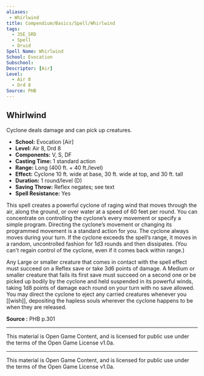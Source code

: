 ```yaml
---
aliases:
 - Whirlwind
title: Compendium/Basics/Spell/Whirlwind
tags:  
  - 35E_SRD  
  - Spell  
  - Druid  
Spell Name: Whirlwind
School: Evocation
Subschool: 
Descriptor: [Air]
Level:  
  - Air 8  
  - Drd 8  
Source: PHB
---
```


## Whirlwind

Cyclone deals damage and can pick up creatures.

- **School:** Evocation [Air]  
- **Level:** Air 8, Drd 8  
- **Components:** V, S, DF  
- **Casting Time:** 1 standard action  
- **Range:** Long (400 ft. + 40 ft./level)  
- **Effect:** Cyclone 10 ft. wide at base, 30 ft. wide at top, and 30 ft. tall  
- **Duration:** 1 round/level (D)  
- **Saving Throw:** Reflex negates; see text  
- **Spell Resistance:** Yes  

This spell creates a powerful cyclone of raging wind that moves through the air, along the ground, or over water at a speed of 60 feet per round. You can concentrate on controlling the cyclone’s every movement or specify a simple program. Directing the cyclone’s movement or changing its programmed movement is a standard action for you. The cyclone always moves during your turn. If the cyclone exceeds the spell’s range, it moves in a random, uncontrolled fashion for 1d3 rounds and then dissipates. (You can't regain control of the cyclone, even if it comes back within range.)

Any Large or smaller creature that comes in contact with the spell effect must succeed on a Reflex save or take 3d6 points of damage. A Medium or smaller creature that fails its first save must succeed on a second one or be picked up bodily by the cyclone and held suspended in its powerful winds, taking 1d8 points of damage each round on your turn with no save allowed. You may direct the cyclone to eject any carried creatures whenever you [[wish]], depositing the hapless souls wherever the cyclone happens to be when they are released.


**Source :** PHB p.301

---

This material is Open Game Content, and is licensed for public use under  
the terms of the Open Game License v1.0a.

---

This material is Open Game Content, and is licensed for public use under the terms of the Open Game License v1.0a.
